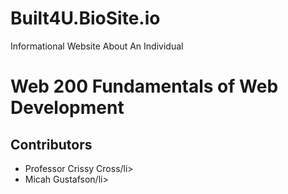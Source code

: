 # Built4U.BioSite.io
Informational Website About An Individual
<h1>Web 200 Fundamentals of Web Development</h1>
<h2>Contributors</h2>
<ul>
  <li>Professor Crissy Cross/li>
    <li> Micah Gustafson/li>
</ul>


